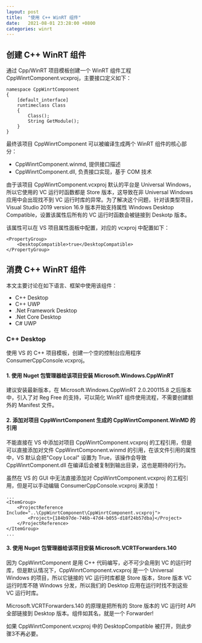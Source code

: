 ```yaml
---
layout: post
title:  "使用 C++ WinRT 组件"
date:   2021-08-01 23:28:00 +0800
categories: winrt
---
```


## 创建 C++ WinRT 组件
通过 Cpp/WinRT 项目模板创建一个 WinRT 组件工程 CppWinrtComponent.vcxproj，主要接口定义如下：

	namespace CppWinrtComponent
	{
		[default_interface]
		runtimeclass Class
		{
			Class();
			String GetModule();
		}
	}

最终该项目 CppWinrtComponent 可以被编译生成两个 WinRT 组件的核心部分：
* CppWinrtComponent.winmd, 提供接口描述
* CppWinrtComponent.dll, 负责接口实现，基于 COM 技术

由于该项目 CppWinrtComponent.vcxproj 默认的平台是 Universal Windows，所以它使用的 VC 运行时函数都是 Store 版本，这导致在非 Universal Windows 应用中会出现找不到 VC 运行时库的异常。为了解决这个问题，针对该类型项目，Visual Studio 2019 version 16.9 版本开始支持属性 Windows Desktop Compatible，设置该属性后所有的 VC 运行时函数会被链接到 Deskotp 版本。

该属性可以在 VS 项目属性面板中配置，对应的 vcxproj 中配置如下：

	<PropertyGroup>
		<DesktopCompatible>true</DesktopCompatible>
	</PropertyGroup>

## 消费 C++ WinRT 组件
本文主要讨论在如下语言、框架中使用该组件：
* C++ Desktop
* C++ UWP
* .Net Framework Desktop
* .Net Core Desktop
* C# UWP

### C++ Desktop
使用 VS 的 C++ 项目模板，创建一个空的控制台应用程序 ConsumerCppConsole.vcxproj。

#### 1. 使用 Nuget 包管理器给该项目安装 Microsoft.Windows.CppWinRT

建议安装最新版本，在 Microsoft.Windows.CppWinRT 2.0.200115.8 之后版本中，引入了对 Reg Free 的支持，可以简化 WinRT 组件使用流程，不需要创建额外的 Manifest 文件。
#### 2. 添加对项目 CppWinrtComponent 生成的 CppWinrtComponent.WinMD 的引用

不能直接在 VS 中添加对项目 CppWinrtComponent.vcxproj 的工程引用，但是可以直接添加对文件 CppWinrtComponent.winmd 的引用，在该文件引用的属性中，VS 默认会把"Copy Local" 设置为 True，该操作会导致 CppWinrtComponent.dll 在编译后会被复制到输出目录，这也是期待的行为。

虽然在 VS 的 GUI 中无法直接添加对 CppWinrtComponent.vcxproj 的工程引用，但是可以手动编辑 ConsumerCppConsole.vcxproj 来添加！

	...
	<ItemGroup>
		<ProjectReference Include="..\CppWinrtComponent\CppWinrtComponent.vcxproj">
			<Project>{184b97de-746b-47d4-b055-d18f24b57dba}</Project>
		</ProjectReference>
	</ItemGroup>
	...

#### 3. 使用 Nuget 包管理器给该项目安装 Microsoft.VCRTForwarders.140

因为 CppWinrtComponent 是用 C++ 代码编写，必不可少会用到 VC 的运行时库，但是默认情况下，CppWinrtComponent.vcxproj 是一个 Universal Windows 的项目，所以它链接的 VC 运行时库都是 Store 版本，Store 版本 VC 运行时库不随 Windows 分发，所以我们的 Desktop 应用在运行时找不到这些 VC 运行时库。

Microsoft.VCRTForwarders.140 的原理是把所有的 Store 版本的 VC 运行时 API 全部链接到 Desktop 版本。组件如其名，就是一个 Forwarder!

如果 CppWinrtComponent.vcxproj 中的 DesktopCompatible 被打开，则此步骤3不再必要。 

